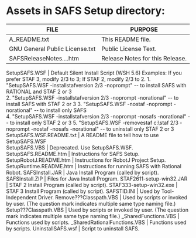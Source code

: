 
# Assets in SAFS Setup directory:

FILE                         |         PURPOSE
------------ | -------------
A_README.txt                    |       This README file.
GNU General Public License.txt  |       Public License Text.
SAFSReleaseNotes....htm         |       Release Notes for this Release.

SetupSAFS.WSF                   |       Default Silent Install Script (WSH 5.6)
                                       Examples:
                                       If you prefer STAF 3, modify 2/3 to 3; If STAF 2, modify 2/3 to 2.
                                       1. "SetupSAFS.WSF -installstafversion 2/3 -noprompt"
                                          -- to install SAFS with RATIONAL and STAF 2 or 3							   	  
                                       2. "SetupSAFS.WSF -installstafversion 2/3 -noprompt -norational"
                                          -- to install SAFS with STAF 2 or 3
                                       3. "SetupSAFS.WSF -nostaf -noprompt -norational"
                                          -- to install only SAFS									      									   
                                       4. "SetupSAFS.WSF -installstafversion 2/3 -noprompt -nosafs -norational"
                                       	  -- to install only STAF 2 or 3
                                       5. "SetupSAFS.WSF -removestaf c:\staf 2/3 -noprompt -nostaf -nosafs -norational"
                                          -- to uninstall only STAF 2 or 3
SetupSAFS.WSF.README.txt        |       A README file to tell how to use SetupSAFS.WSF									      									   
SetupSAFS.VBS                   |       Deprecated. Use SetupSAFS.WSF.
SetupSAFS.README.htm            |       Instructions for SAFS Setup.
SetupRobotJ.README.htm          |       Instructions for RobotJ Project Setup.
SetupRuntime.README.htm         |       Instructions for running SAFS with Rational Robot.
SAFSInstall.JAR                 |       Java Install Program (called by script).
SAFSInstall.ZIP                 |       Files for Java Install Program.
STAF2611-setup-win32.JAR        |       STAF 2 Install Program (called by script).
STAF333-setup-win32.exe         |       STAF 3 Install Program (called by script).
SAFSTID.INI                     |       Used by Tool-Independent Driver.
Remove???Classpath.VBS          |       Used by scripts or invoked by user. (The question mark indicates multiple same type naming file.)
Setup???Classpath.VBS           |       Used by scripts or invoked by user. (The question mark indicates multiple same type naming file.)
_SharedFunctions.VBS            |       Functions used by scripts.
_SharedRationalFunctions.VBS    |       Functions used by scripts.
UninstallSAFS.wsf               |       Script to uninstall SAFS. 
